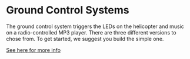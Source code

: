 # Ground Control Systems

The ground control system triggers the LEDs on the helicopter and music on a radio-controlled MP3 player. There are three different versions to chose from. To get started, we suggest you build the simple one.

<a href="https://github.com/FlyingLights/FlyingLights/wiki/Ground-Control-Systems">See here for more info</a>
